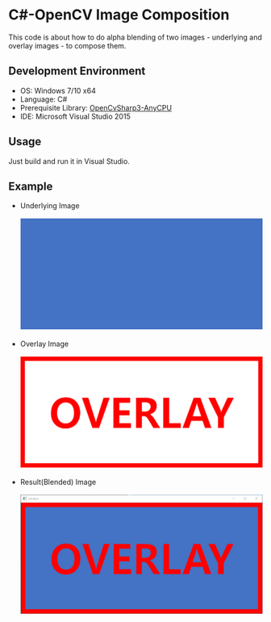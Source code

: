 # C#-OpenCV Image Composition

This code is about how to do alpha blending of two images - underlying and overlay images - to compose them.

## Development Environment
* OS: Windows 7/10 x64
* Language: C#
* Prerequisite Library: [OpenCvSharp3-AnyCPU](https://www.nuget.org/packages/OpenCvSharp3-AnyCPU/)
* IDE: Microsoft Visual Studio 2015

## Usage
Just build and run it in Visual Studio.

## Example
* Underlying Image
<br/><br/>
<img src="./web/underlying.png"></img>
<br/><br/>
* Overlay Image
<br/><br/>
<img src="./web/overlay.png"></img>
<br/><br/>
* Result(Blended) Image
<br/><br/>
<img src="./web/result.PNG"></img>
